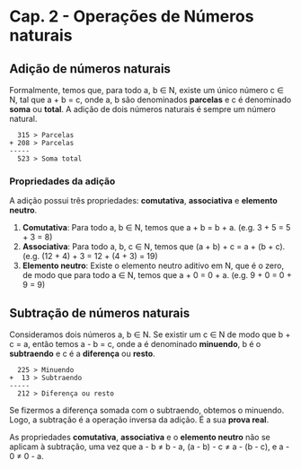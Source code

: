 # Cap. 2 - Operações de Números naturais

## Adição de números naturais

Formalmente, temos que, para todo a, b ∈ N, existe um único número c ∈ N, tal que a + b = c, onde a, b são denominados **parcelas** e c é denominado **soma** ou **total**. A adição de dois números naturais é sempre um número natural.

```
  315 > Parcelas
+ 208 > Parcelas
-----
  523 > Soma total
```

### Propriedades da adição

A adição possui três propriedades: **comutativa**, **associativa** e **elemento neutro**.

1. **Comutativa**: Para todo a, b ∈ N, temos que a + b = b + a. (e.g. 3 + 5 = 5 + 3 = 8)
2. **Associativa**: Para todo a, b, c ∈ N, temos que (a + b) + c = a + (b + c). (e.g. (12 + 4) + 3 = 12 + (4 + 3) = 19)
3. **Elemento neutro**: Existe o elemento neutro aditivo em N, que é o zero, de modo que para todo a ∈ N, temos que a + 0 = 0 + a. (e.g. 9 + 0 = 0 + 9 = 9)

## Subtração de números naturais

Consideramos dois números a, b ∈ N. Se existir um c ∈ N de modo que b + c = a, então temos a - b = c, onde a é denominado **minuendo**, b é o **subtraendo** e c é a **diferença** ou **resto**.

```
  225 > Minuendo
+  13 > Subtraendo
-----
  212 > Diferença ou resto
```

Se fizermos a diferença somada com o subtraendo, obtemos o minuendo. Logo, a subtração é a operação inversa da adição. É a sua **prova real**.

As propriedades **comutativa**, **associativa** e o **elemento neutro** não se aplicam à subtração, uma vez que a - b ≠ b - a, (a - b) - c ≠ a - (b - c), e a - 0 ≠ 0 - a.
